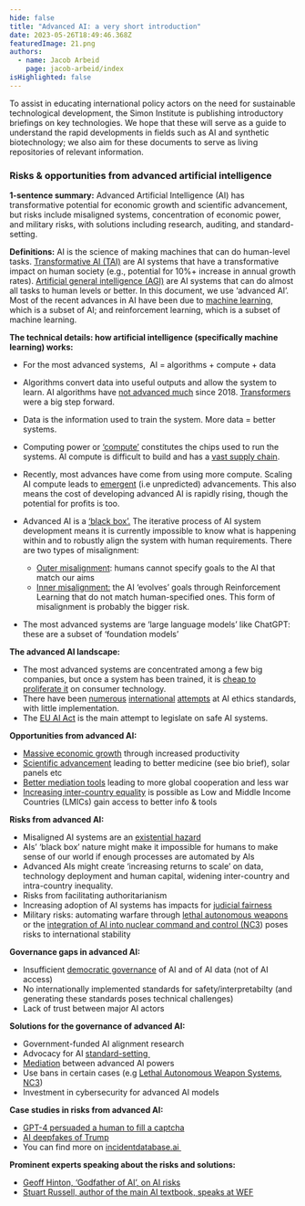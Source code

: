 ```yaml
---
hide: false
title: "Advanced AI: a very short introduction"
date: 2023-05-26T18:49:46.368Z
featuredImage: 21.png
authors:
  - name: Jacob Arbeid
    page: jacob-arbeid/index
isHighlighted: false
---
```

To assist in educating international policy actors on the need for sustainable technological development, the Simon Institute is publishing introductory briefings on key technologies. We hope that these will serve as a guide to understand the rapid developments in fields such as AI and synthetic biotechnology; we also aim for these documents to serve as living repositories of relevant information.

### Risks & opportunities from advanced artificial intelligence

**1-sentence summary:** Advanced Artificial Intelligence (AI) has transformative potential for economic growth and scientific advancement, but risks include misaligned systems, concentration of economic power, and military risks, with solutions including research, auditing, and standard-setting.

**Definitions:** AI is the science of making machines that can do human-level tasks. [Transformative AI (TAI)](https://www.openphilanthropy.org/research/some-background-on-our-views-regarding-advanced-artificial-intelligence/) are AI systems that have a transformative impact on human society (e.g., potential for 10%+ increase in annual growth rates). [Artificial general intelligence (AGI)](https://www.mckinsey.com/capabilities/operations/our-insights/an-executive-primer-on-artificial-general-intelligence) are AI systems that can do almost all tasks to human levels or better. In this document, we use ‘advanced AI’. Most of the recent advances in AI have been due to [machine learning](https://www.ibm.com/topics/machine-learning), which is a subset of AI; and reinforcement learning, which is a subset of machine learning. 

**The technical details: how artificial intelligence (specifically machine learning) works:**

* For the most advanced systems,  AI = algorithms + compute + data
* Algorithms convert data into useful outputs and allow the system to learn. AI algorithms have [not advanced much](http://www.incompleteideas.net/IncIdeas/BitterLesson.html) since 2018. [Transformers](https://blogs.nvidia.com/blog/2022/03/25/what-is-a-transformer-model/) were a big step forward.
* Data is the information used to train the system. More data = better systems. 
* Computing power or [‘compute’](https://openai.com/research/ai-and-compute) constitutes the chips used to run the systems. AI compute is difficult to build and has a [vast supply chain](https://www.tsmc.com/english/aboutTSMC/dc_infographics_supplychain).
* Recently, most advances have come from using more compute. Scaling AI compute leads to [emergent](https://cims.nyu.edu/~sbowman/eightthings.pdf) (i.e unpredicted) advancements. This also means the cost of developing advanced AI is rapidly rising, though the potential for profits is too. 
* Advanced AI is a [‘black box’.](https://www.nature.com/articles/d41586-022-00858-1) The iterative process of AI system development means it is currently impossible to know what is happening within and to robustly align the system with human requirements. There are two types of misalignment:

  * [Outer misalignment](https://en.wikipedia.org/wiki/AI_alignment#Learning_human_values_and_preferences): humans cannot specify goals to the AI that match our aims
  * [Inner misalignment:](https://en.wikipedia.org/wiki/AI_alignment#Inner_alignment_and_emergent_goals) the AI ‘evolves’ goals through Reinforcement Learning that do not match human-specified ones. This form of misalignment is probably the bigger risk.
* The most advanced systems are ‘large language models’ like ChatGPT: these are a subset of ‘foundation models’ 

**The advanced AI landscape:**

* The most advanced systems are concentrated among a few big companies, but once a system has been trained, it is [cheap to proliferate it](https://rethinkpriorities.org/publications/background-for-understanding-the-diffusion-of-large-language-models) on consumer technology. 
* There have been [numerous](https://oecd.ai/en/wonk/documents/g20-ai-principles) [international](https://oecd.ai/en/ai-principles) [attempts](https://www.iso.org/committee/6794475.html) at AI ethics standards, with little implementation.
* The [EU AI Act](https://artificialintelligenceact.eu) is the main attempt to legislate on safe AI systems. 

**Opportunities from advanced AI:**

* [Massive economic growth](https://globalprioritiesinstitute.org/philip-trammell-and-anton-korinek-economic-growth-under-transformative-ai/) through increased productivity
* [Scientific advancement](https://www.cold-takes.com/transformative-ai-timelines-part-1-of-4-what-kind-of-ai/) leading to better medicine (see bio brief), solar panels etc
* [Better mediation tools](https://www.nature.com/articles/s41562-022-01383-x) leading to more global cooperation and less war
* [Increasing inter-country equality](https://dan.bjorkegren.com/blog/2023/03/ai-development/) is possible as Low and Middle Income Countries (LMICs) gain access to better info & tools

**Risks from advanced AI:**

* Misaligned AI systems are an [existential hazard](https://oecd.ai/en/wonk/existential-threat)
* AIs’ ‘black box’ nature might make it impossible for humans to make sense of our world if enough processes are automated by AIs
* Advanced AIs might create ‘increasing returns to scale’ on data, technology deployment and human capital, widening inter-country and intra-country inequality.
* Risks from facilitating authoritarianism 
* Increasing adoption of AI systems has impacts for [judicial fairness](https://verfassungsblog.de/procedural-fairness-ai/)
* Military risks: automating warfare through [lethal autonomous weapons](https://www.icrc.org/en/document/icrc-position-autonomous-weapon-systems) or the [integration of AI into nuclear command and control (NC3](https://www.cser.ac.uk/resources/autonomy-nuclear-weapons/)) poses risks to international stability

**Governance gaps in advanced AI:**

* Insufficient [democratic governance](https://www.governance.ai/post/what-do-we-mean-when-we-talk-about-ai-democratisation) of AI and of AI data (not of AI access)
* No internationally implemented standards for safety/interpretabilty (and generating these standards poses technical challenges)
* Lack of trust between major AI actors

**Solutions for the governance of advanced AI:**

* Government-funded AI alignment research
* Advocacy for AI [standard-setting ](https://www.fhi.ox.ac.uk/wp-content/uploads/Standards_-FHI-Technical-Report.pdf)
* [Mediation](https://hdcentre.org/news/release-of-draft-code-of-conduct-on-ai-enabled-military-systems/) between advanced AI powers
* Use bans in certain cases (e.g [Lethal Autonomous Weapon Systems](https://breakingdefense.com/2023/03/not-the-right-time-us-to-push-guidelines-not-bans-at-un-meeting-on-autonomous-weapons/), [NC3](https://futureoflife.org/project/mitigating-the-risks-of-ai-integration-in-nuclear-launch/))
* Investment in cybersecurity for advanced AI models 

**Case studies in risks from advanced AI:**

* [GPT-4 persuaded a human to fill a captcha](https://www.businessinsider.com/gpt4-openai-chatgpt-taskrabbit-tricked-solve-captcha-test-2023-3?r=US&IR=T)
* [AI deepfakes of Trump](https://incidentdatabase.ai/cite/499/#r2858)
* You can find more on [incidentdatabase.ai ](https://incidentdatabase.ai)

**Prominent experts speaking about the risks and solutions:**

* [Geoff Hinton, ‘Godfather of AI’, on AI risks](https://www.cbsnews.com/news/godfather-of-artificial-intelligence-weighs-in-on-the-past-and-potential-of-artificial-intelligence/)
* [Stuart Russell, author of the main AI textbook, speaks at WEF](https://www.weforum.org/agenda/2022/01/artificial-intelligence-stuart-russell-radio-davos/)